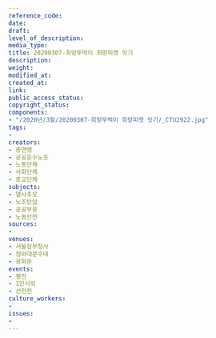 ```yaml
---
reference_code: 
date: 
draft: 
level_of_description: 
media_type: 
title: 20200307-희망뚜벅이 희망피켓 잇기
description: 
weight: 
modified_at: 
created_at: 
link: 
public_access_status: 
copyright_status: 
components:
- "/2020년/3월/20200307-희망뚜벅이 희망피켓 잇기/_CTU2922.jpg"
tags:
- 
creators:
- 총연맹
- 공공운수노조
- 노동단체
- 사회단체
- 종교단체
subjects:
- 열사추모
- 노조탄압
- 공공부문
- 노동안전
sources:
- 
venues:
- 서울정부청사
- 청와대분수대
- 광화문
events:
- 행진
- 1인시위
- 선전전
culture_workers:
- 
issues:
- 
---
```

